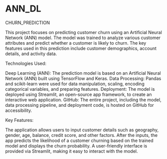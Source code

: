 # ANN_DL
CHURN_PREDICTION


This project focuses on predicting customer churn using an Artificial Neural Network (ANN) model. The model was trained to analyze various customer attributes and predict whether a customer is likely to churn. The key features used in this prediction include customer demographics, account details, and activity data.

Technologies Used:

Deep Learning (ANN): The prediction model is based on an Artificial Neural Network (ANN) built using TensorFlow and Keras.
Data Processing: Pandas and scikit-learn were used for data manipulation, scaling, encoding categorical variables, and preparing features.
Deployment: The model is deployed using Streamlit, an open-source app framework, to create an interactive web application.
GitHub: The entire project, including the model, data processing pipeline, and deployment code, is hosted on GitHub for accessibility.


Key Features:

The application allows users to input customer details such as geography, gender, age, balance, credit score, and other factors.
After the inputs, the app predicts the likelihood of a customer churning based on the trained model and displays the churn probability.
A user-friendly interface is provided via Streamlit, making it easy to interact with the model.
